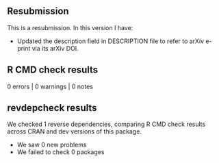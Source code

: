 ## Resubmission
This is a resubmission. In this version I have:

* Updated the description field in DESCRIPTION file to refer to arXiv e-print
via its arXiv DOI.

## R CMD check results

0 errors | 0 warnings | 0 notes

## revdepcheck results

We checked 1 reverse dependencies, comparing R CMD check results across CRAN and dev versions of this package.

 * We saw 0 new problems
 * We failed to check 0 packages
